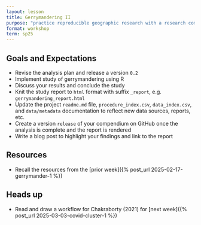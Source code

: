 ```yaml
---
layout: lesson
title: Gerrymandering II
purpose: "practice reproducible geographic research with a research compendium"
format: workshop
term: sp25
---
```


## Goals and Expectations

- Revise the analysis plan and release a version `0.2`
- Implement study of gerrymandering using R
- Discuss your results and conclude the study
- Knit the study report to `html` format with suffix `_report`, e.g. `gerrymandering_report.html`
- Update the project `readme.md` file, `procedure_index.csv`, `data_index.csv`, and `data/metadata` documentation to reflect new data sources, reports, etc.
- Create a version `release` of your compendium on GitHub once the analysis is complete and the report is rendered
- Write a blog post to highlight your findings and link to the report

## Resources

- Recall the resources from the [prior week]({% post_url 2025-02-17-gerrymander-1 %})

## Heads up

- Read and draw a workflow for Chakraborty (2021) for [next week]({% post_url 2025-03-03-covid-cluster-1 %})

